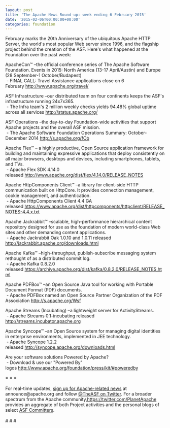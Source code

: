 ```yaml
---
layout: post
title: 'The Apache News Round-up: week ending 6 February 2015'
date: '2015-02-06T00:00:00+00:00'
categories: foundation
---
```

<div> 
    <p>February marks the 20th Anniversary of the ubiquitous Apache HTTP Server, the world's most popular Web server since 1996, and the flagship project behind the creation of the ASF. Here's what happened at the Foundation over the past week:</p> 
    <div></div> 
    <p> </p> 
    <div> 
      <p>ApacheCon™ –the official conference series of The Apache Software Foundation. Events in 2015: North America (13-17 April/Austin) and Europe (28 September-1 October/Budapest)<br />&nbsp;- FINAL CALL: Travel Assistance applications close on 6 February&nbsp;<a href="http://www.apache.org/travel/">http://www.apache.org/travel/</a></p> 
    </div> 
    <p>ASF Infrastructure –our distributed team on four continents keeps the ASF's infrastructure running 24x7x365.<br />&nbsp;- The Infra team's 2 million weekly checks yields 94.48%&nbsp;global uptime across all services&nbsp;<a href="http://status.apache.org/">http://status.apache.org/</a></p> 
  </div> 
  <p>ASF Operations –the day-to-day Foundation-wide activities that support Apache projects and the overall ASF mission.<br />&nbsp;- The Apache Software Foundation Operations Summary: October-December 2014&nbsp;<a href="http://s.apache.org/fOb">http://s.apache.org/fOb</a></p> 
  <p> </p> 
  <div> 
    <p> </p> 
    <p>Apache Flex™ – a highly productive, Open Source application framework for building and maintaining expressive applications that deploy consistently on all major browsers, desktops and devices, including smartphones, tablets, and TVs.<br />&nbsp;- Apache Flex SDK 4.14.0 released&nbsp;<a href="http://www.apache.org/dist/flex/4.14.0/RELEASE_NOTES">http://www.apache.org/dist/flex/4.14.0/RELEASE_NOTES</a></p> 
    <p>Apache HttpComponents Client™ –a library for client-side HTTP communication built on HttpCore. It provides connection management, cookie management, and authentication.<br />&nbsp;- Apache HttpComponents Client 4.4 GA released&nbsp;<a href="https://www.apache.org/dist/httpcomponents/httpclient/RELEASE_NOTES-4.4.x.txt">https://www.apache.org/dist/httpcomponents/httpclient/RELEASE_NOTES-4.4.x.txt</a></p> 
    <p>Apache Jackrabbit™ –scalable, high-performance hierarchical content repository designed for use as the foundation of modern world-class Web sites and other demanding content applications.<br />&nbsp;- Apache Jackrabbit Oak&nbsp;1.0.10 and 1.0.11 released <a href="http://jackrabbit.apache.org/downloads.html">http://jackrabbit.apache.org/downloads.html</a></p> 
  </div> 
  <div></div> 
  <p>Apache Kafka™ –high-throughput, publish-subscribe messaging system rethought of as a distributed commit log.<br />&nbsp;- Apache Kafka 0.8.2.0 released&nbsp;<a href="https://archive.apache.org/dist/kafka/0.8.2.0/RELEASE_NOTES.html">https://archive.apache.org/dist/kafka/0.8.2.0/RELEASE_NOTES.html</a></p> 
  <p>Apache PDFBox™ –an Open Source Java tool for working with Portable Document Format (PDF) documents.<br />&nbsp;- Apache PDFBox named an Open Source Partner Organization of the PDF Association&nbsp;<a href="http://s.apache.org/Wsf">http://s.apache.org/Wsf</a></p> 
  <div> 
    <p>Apache Streams (Incubating)&nbsp;–a lightweight server for ActivityStreams.<br />&nbsp;- Apache Streams 0.1-incubating released <a href="http://streams.incubator.apache.org">http://streams.incubator.apache.org</a></p> 
  </div> 
  <p>Apache Syncope™ –an Open Source system for managing digital identities in enterprise environments, implemented in JEE technology.<br />&nbsp;- Apache Syncope 1.2.2 released<span class="Apple-tab-span" style="white-space: pre;"> </span><a href="http://syncope.apache.org/downloads.html">http://syncope.apache.org/downloads.html</a></p> 
  <p> </p> 
  <p>Are your software solutions Powered by Apache?<br />&nbsp;- Download &amp; use our &quot;Powered By&quot; logos&nbsp;<a href="http://www.apache.org/foundation/press/kit/#poweredby">http://www.apache.org/foundation/press/kit/#poweredby</a></p> 
  <div>= = =</div> 
  <div><br /></div> 
  <div>For real-time updates, <a href="http://www.apache.org/foundation/mailinglists.html#foundation-announce">sign up for Apache-related news</a> at announce@apache.org and follow <a href="https://twitter.com/TheASF">@TheASF on Twitter</a>. For a broader spectrum from the Apache community,<a href="https://twitter.com/PlanetApache">https://twitter.com/PlanetApache</a> provides an aggregate of both Project activities and the personal blogs of select <a href="http://people.apache.org/">ASF Committers</a>.</div> 
  <div><br /></div> 
  <div># # #</div>
